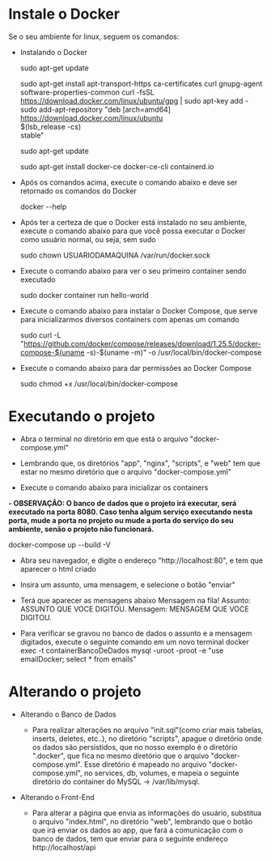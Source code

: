 # Instale o Docker
Se o seu ambiente for linux, seguem os comandos:

- Instalando o Docker

  sudo apt-get update

  sudo apt-get install     apt-transport-https     ca-certificates     curl     gnupg-agent     software-properties-common
  curl -fsSL https://download.docker.com/linux/ubuntu/gpg | sudo apt-key add -
  sudo add-apt-repository    "deb [arch=amd64] https://download.docker.com/linux/ubuntu \
   $(lsb_release -cs) \
   stable"

  sudo apt-get update

  sudo apt-get install docker-ce docker-ce-cli containerd.io

- Após os comandos acima, execute o comando abaixo e deve ser retornado os comandos do Docker
  
  docker --help
 
- Após ter a certeza de que o Docker está instalado no seu ambiente, execute o comando abaixo para que você possa executar o Docker como usuário normal, ou seja, sem sudo
  
  sudo chown USUARIODAMAQUINA /var/run/docker.sock
  
- Execute o comando abaixo para ver o seu primeiro container sendo executado
  
  sudo docker container run hello-world
  
- Execute o comando abaixo para instalar o Docker Compose, que serve para inicializarmos diversos containers com apenas um comando

  sudo curl -L "https://github.com/docker/compose/releases/download/1.25.5/docker-compose-$(uname -s)-$(uname -m)" -o /usr/local/bin/docker-compose
  
- Execute o comando abaixo para dar permissões ao Docker Compose

  sudo chmod +x /usr/local/bin/docker-compose
  
# Executando o projeto

- Abra o terminal no diretório em que está o arquivo "docker-compose.yml"

- Lembrando que, os diretórios "app", "nginx", "scripts", e "web" tem que estar no mesmo diretório que o arquivo "docker-compose.yml"

- Execute o comando abaixo para inicializar os containers

<b>- OBSERVAÇÃO: O banco de dados que o projeto irá executar, será executado na porta 8080. Caso tenha algum serviço executando nesta porta, mude a porta no projeto ou mude a porta do serviço do seu ambiente, senão o projeto não funcionará.</b>
  
  docker-compose up --build -V
  
- Abra seu navegador, e digite o endereço "http://localhost:80", e tem que aparecer o html criado

- Insira um assunto, uma mensagem, e selecione o botão "enviar"

- Terá que aparecer as mensagens abaixo
  Mensagem na fila!
  Assunto: ASSUNTO QUE VOCE DIGITOU.
  Mensagem: MENSAGEM QUE VOCE DIGITOU.
  
- Para verificar se gravou no banco de dados o assunto e a mensagem digitados, execute o seguinte comando em um novo terminal
  docker exec -t containerBancoDeDados mysql -uroot -proot -e "use emailDocker; select * from emails"
  
# Alterando o projeto

- Alterando o Banco de Dados
  - Para realizar alterações no arquivo "init.sql"(como criar mais tabelas, inserts, deletes, etc..), no diretório "scripts", apague o diretório onde os dados são persistidos, que no nosso exemplo é o diretório ".docker", que fica no mesmo diretório que o arquivo "docker-compose.yml". Esse diretório é mapeado no arquivo "docker-compose.yml", no services, db, volumes, e mapeia o seguinte diretório do container do MySQL -> /var/lib/mysql.
  
- Alterando o Front-End
  - Para alterar a página que envia as informações do usuário, substitua o arquivo "index.html", no diretório "web", lembrando que o botão que irá enviar os dados ao app, que fará a comunicação com o banco de dados, tem que enviar para o seguinte endereço
    http://localhost/api
